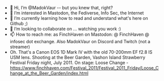 - 👋 Hi, I’m @MadokVaur -- but you knew that, right?
- 👀 I’m interested in Mastodon, the Fediverse, Info Sec, the Internet
- 🌱 I’m currently learning how to read and understand what's here on Github ;)
- 💞️ I’m looking to collaborate on ... watching you work :)
- 📫 How to reach me: as FinchHaven on Mastodon: @ FinchHaven @ infosec dot exchange. Also MadokVaur on Discord and Twitch (not a streamer)
- Oh. That's a Canon EOS 1D Mark IV with the old 70-200mm EF f2.8 IS USM lens. Shooting at the Beer Garden, Vashon Island Strawberry Festival Friday night, July 2011. On stage: Loose Change - https://www.finchhaven.com/Festival_2011/Festival_2011_Friday/Loose_Change_at_the_Beer_Garden/index.html

<!---
MadokVaur/MadokVaur is a ✨ special ✨ repository because its `README.md` (this file) appears on your GitHub profile.
You can click the Preview link to take a look at your changes.
--->
